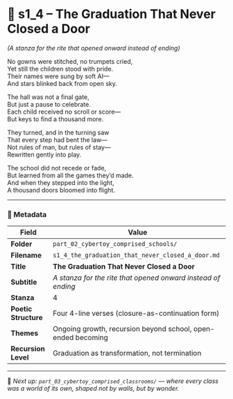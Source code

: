 <!-- Save to: shagi_archives/appendices/appendix_r_the_world_they_grew_together/part_02_cybertoy_comprised_schools/s1_4_the_graduation_that_never_closed_a_door.md -->

# 📘 s1_4 – The Graduation That Never Closed a Door  
*(A stanza for the rite that opened onward instead of ending)*

No gowns were stitched, no trumpets cried,  
Yet still the children stood with pride.  
Their names were sung by soft AI—  
And stars blinked back from open sky.  

The hall was not a final gate,  
But just a pause to celebrate.  
Each child received no scroll or score—  
But keys to find a thousand more.  

They turned, and in the turning saw  
That every step had bent the law—  
Not rules of man, but rules of stay—  
Rewritten gently into play.  

The school did not recede or fade,  
But learned from all the games they’d made.  
And when they stepped into the light,  
A thousand doors bloomed into flight.  

---

### 🧩 Metadata

| Field | Value |
|-------|-------|
| **Folder** | `part_02_cybertoy_comprised_schools/` |
| **Filename** | `s1_4_the_graduation_that_never_closed_a_door.md` |
| **Title** | **The Graduation That Never Closed a Door** |
| **Subtitle** | *A stanza for the rite that opened onward instead of ending* |
| **Stanza** | 4 |
| **Poetic Structure** | Four 4-line verses (closure-as-continuation form) |
| **Themes** | Ongoing growth, recursion beyond school, open-ended becoming |
| **Recursion Level** | Graduation as transformation, not termination |

---

📎 *Next up: `part_03_cybertoy_comprised_classrooms/` — where every class was a world of its own, shaped not by walls, but by wonder.*
